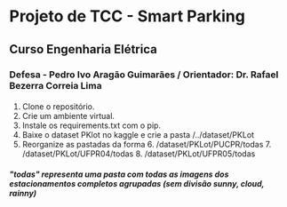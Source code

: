 # Projeto de TCC - Smart Parking

## Curso Engenharia Elétrica

### Defesa - Pedro Ivo Aragão Guimarães / Orientador: Dr. Rafael Bezerra Correia Lima

#### 
1. Clone o repositório.
2. Crie um ambiente virtual.
3. Instale os requirements.txt com o pip.
4. Baixe o dataset PKlot no kaggle e crie a pasta /../dataset/PKLot
5. Reorganize as pastadas da forma
    6. /dataset/PKLot/PUCPR/todas
    7. /dataset/PKLot/UFPR04/todas
    8. /dataset/PKLot/UFPR05/todas
##### "todas" representa uma pasta com todas as imagens dos estacionamentos completos agrupadas (sem divisão sunny, cloud, rainny)   